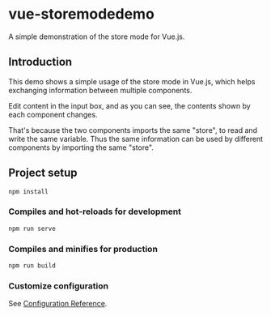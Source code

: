 # vue-storemodedemo
A simple demonstration of the store mode for Vue.js. 

## Introduction
This demo shows a simple usage of the store mode in Vue.js, which helps exchanging information between multiple components. 

Edit content in the input box, and as you can see, the contents shown by each component changes. 

That's because the two components imports the same "store", to read and write the same variable. Thus the same information can be used by different components by importing the same "store". 

## Project setup
```
npm install
```

### Compiles and hot-reloads for development
```
npm run serve
```

### Compiles and minifies for production
```
npm run build
```

### Customize configuration
See [Configuration Reference](https://cli.vuejs.org/config/).
